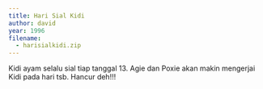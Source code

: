 ```yaml
---
title: Hari Sial Kidi
author: david
year: 1996
filename:
  - harisialkidi.zip
---
```

Kidi ayam selalu sial tiap tanggal 13. Agie dan Poxie akan makin mengerjai Kidi pada hari tsb. Hancur deh!!!
